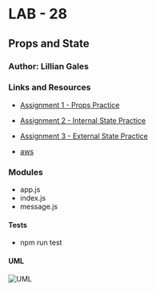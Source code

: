 # LAB - 28

## Props and State

### Author: Lillian Gales

### Links and Resources
* [Assignment 1 - Props Practice](https://codesandbox.io/s/28-starter-code-props-uv9g5)
* [Assignment 2 - Internal State Practice](https://codesandbox.io/embed/28-starter-code-internal-state-2s5oy)
* [Assignment 3 - External State Practice](https://codesandbox.io/embed/28-starter-code-external-state-1itqi)


* [aws](http://lillian-gales-lab28.s3-website-us-west-2.amazonaws.com/)


### Modules
* app.js
* index.js
* message.js


#### Tests
* npm run test

#### UML
![UML]()
